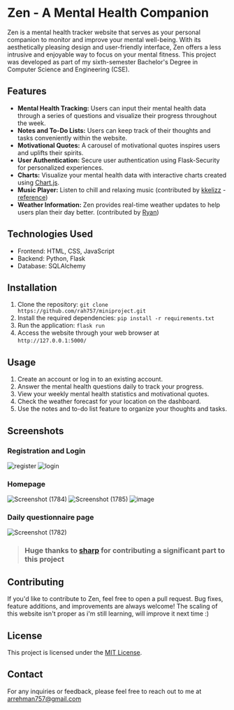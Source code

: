# Zen - A Mental Health Companion

Zen is a mental health tracker website that serves as your personal companion to monitor and improve your mental well-being. With its aesthetically pleasing design and user-friendly interface, Zen offers a less intrusive and enjoyable way to focus on your mental fitness. This project was developed as part of my sixth-semester Bachelor's Degree in Computer Science and Engineering (CSE).

## Features

- **Mental Health Tracking:** Users can input their mental health data through a series of questions and visualize their progress throughout the week.
- **Notes and To-Do Lists:** Users can keep track of their thoughts and tasks conveniently within the website.
- **Motivational Quotes:** A carousel of motivational quotes inspires users and uplifts their spirits.
- **User Authentication:** Secure user authentication using Flask-Security for personalized experiences.
- **Charts:** Visualize your mental health data with interactive charts created using [Chart.js](https://www.chartjs.org/).
- **Music Player:** Listen to chill and relaxing music (contributed by [kkelizz](https://github.com/kkelizzz) - [reference](https://www.codewithrandom.com/2023/02/12/simple-html-music-player-music-player-project-in-html-and-css-codewithrandom/))
- **Weather Information:** Zen provides real-time weather updates to help users plan their day better. (contributed by [Ryan](https://github.com/Monk-e))

## Technologies Used

- Frontend: HTML, CSS, JavaScript
- Backend: Python, Flask 
- Database: SQLAlchemy 

## Installation

1. Clone the repository: `git clone https://github.com/rah757/miniproject.git`
2. Install the required dependencies: `pip install -r requirements.txt`
3. Run the application: `flask run`
4. Access the website through your web browser at `http://127.0.0.1:5000/`

## Usage

1. Create an account or log in to an existing account.
2. Answer the mental health questions daily to track your progress.
3. View your weekly mental health statistics and motivational quotes.
4. Check the weather forecast for your location on the dashboard.
5. Use the notes and to-do list feature to organize your thoughts and tasks.

## Screenshots

### Registration and Login
![register](https://github.com/rah757/miniproject/assets/69799424/bcfae57b-eb89-4495-b845-fc52f9612de5)
![login](https://github.com/rah757/miniproject/assets/69799424/5fcf1fcd-5a92-4f08-a5b6-6814888dc920)

### Homepage
![Screenshot (1784)](https://github.com/rah757/miniproject/assets/69799424/4cdc89e8-8ef1-4c35-a6b0-6a1f85c2fedb)
![Screenshot (1785)](https://github.com/rah757/miniproject/assets/69799424/2019b15d-fdd9-4d5a-988c-61e1ad46c093)
![image](https://github.com/rah757/miniproject/assets/69799424/51bf25bd-6f1d-445c-98a6-b42dec385cb2)

### Daily questionnaire page
![Screenshot (1782)](https://github.com/rah757/miniproject/assets/69799424/fd1ef45d-3ce3-41ef-ac46-edb024d3c47b)



> ### Huge thanks to [sharp](https://github.com/LazarusCat59) for contributing a significant part to this project

## Contributing

If you'd like to contribute to Zen, feel free to open a pull request. Bug fixes, feature additions, and improvements are always welcome!
The scaling of this website isn't proper as i'm still learning, will improve it next time :)

## License

This project is licensed under the [MIT License](https://opensource.org/license/mit/).

## Contact

For any inquiries or feedback, please feel free to reach out to me at arrehman757@gmail.com
